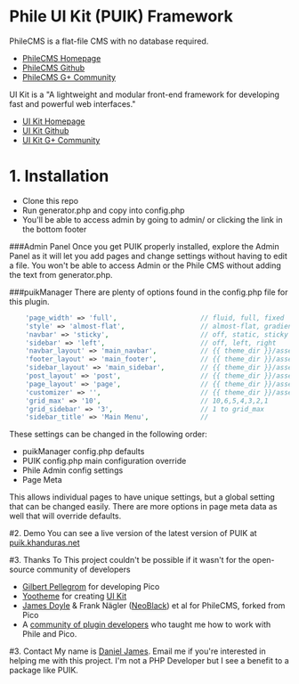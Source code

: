 Phile UI Kit (PUIK) Framework
====
PhileCMS is a flat-file CMS with no database required. 
   * [PhileCMS Homepage](http://philecms.com/)
   * [PhileCMS Github](https://github.com/PhileCMS/Phile/)
   * [PhileCMS G+ Community](https://plus.google.com/u/0/communities/105363272048954062353)

UI Kit is a "A lightweight and modular front-end framework for developing fast and powerful web interfaces." 
 * [UI Kit Homepage](http://getuikit.com)
 * [UI Kit Github](https://github.com/uikit/uikit)
 * [UI Kit G+ Community](https://plus.google.com/communities/114238665434626719878)


# 1. Installation
  * Clone this repo
  * Run generator.php and copy into config.php
  * You'll be able to access admin by going to admin/ or clicking the link in the bottom footer

###Admin Panel
Once you get PUIK properly installed, explore the Admin Panel as it will let you add pages and change settings without having to edit a file. You won't be able to access Admin or the Phile CMS without adding the text from generator.php.

###puikManager
There are plenty of options found in the config.php file for this plugin.

````php
	'page_width' => 'full', 					// fluid, full, fixed
	'style' => 'almost-flat',   				// almost-flat, gradient, flat
	'navbar' => 'sticky', 						// off, static, sticky
	'sidebar' => 'left', 						// off, left, right
	'navbar_layout' => 'main_navbar', 			// {{ theme_dir }}/assets/layout/*.html
	'footer_layout' => 'main_footer', 			// {{ theme_dir }}/assets/layout/*.html
	'sidebar_layout' => 'main_sidebar', 		// {{ theme_dir }}/assets/layout/*.html
	'post_layout' => 'post', 		            // {{ theme_dir }}/assets/layout/*.html
	'page_layout' => 'page', 		            // {{ theme_dir }}/assets/layout/*.html
	'customizer' => '', 						// {{ theme_dir }}/assets/*.css
    'grid_max' => '10',                         // 10,6,5,4,3,2,1
    'grid_sidebar' => '3',                      // 1 to grid_max
    'sidebar_title' => 'Main Menu',             //

````
These settings can be changed in the following order:
  * puikManager config.php defaults
  * PUIK config.php main configuration override
  * Phile Admin config settings
  * Page Meta

This allows individual pages to have unique settings, but a global setting that can be changed easily. There are more options in page meta data as well that will override defaults.

#2. Demo
You can see a live version of the latest version of PUIK at [puik.khanduras.net](http://puik.khanduras.net)

#3. Thanks To
This project couldn't be possible if it wasn't for the open-source community of developers

  * [Gilbert Pellegrom](http://gilbert.pellegrom.me/) for developing Pico
  * [Yootheme](http://www.yootheme.com/) for creating [UI Kit](http://getuikit.com)
  * [James Doyle](https://github.com/james2doyle) & Frank Nägler ([NeoBlack](https://github.com/NeoBlack)) et al for PhileCMS, forked from Pico
  * A [community of plugin developers](https://github.com/PhileCMS/Phile/wiki/%5BCOMMUNITY%5D-Plugins) who taught me how to work with Phile and Pico.

#3. Contact
My name is [Daniel James](mailto:daniel.james@chiefqualakon.net). Email me if you're interested in helping me with this project. I'm not a PHP Developer but I see a benefit to a package like PUIK. 

